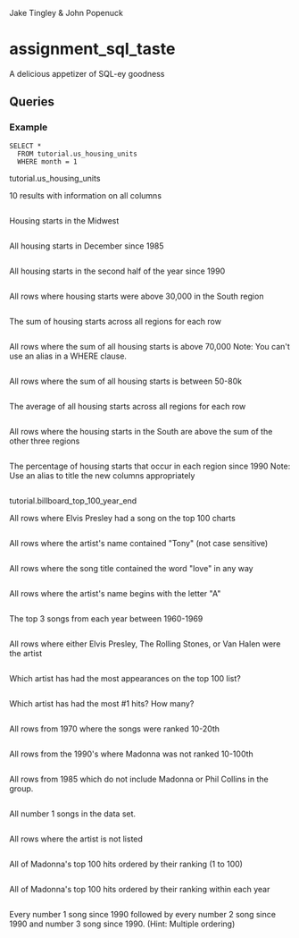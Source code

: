 Jake Tingley & John Popenuck

# assignment_sql_taste
A delicious appetizer of SQL-ey goodness

## Queries

### Example

```
SELECT *
  FROM tutorial.us_housing_units
  WHERE month = 1
```
tutorial.us_housing_units

10 results with information on all columns
```

```
Housing starts in the Midwest
```

```
All housing starts in December since 1985
```

```
All housing starts in the second half of the year since 1990
```

```
All rows where housing starts were above 30,000 in the South region
```

```
The sum of housing starts across all regions for each row
```

```
All rows where the sum of all housing starts is above 70,000 Note: You can't use an alias in a WHERE clause.
```

```
All rows where the sum of all housing starts is between 50-80k
```

```
The average of all housing starts across all regions for each row
```

```
All rows where the housing starts in the South are above the sum of the other three regions
```

```
The percentage of housing starts that occur in each region since 1990 Note: Use an alias to title the new columns appropriately
```

```

tutorial.billboard_top_100_year_end

All rows where Elvis Presley had a song on the top 100 charts
```

```
All rows where the artist's name contained "Tony" (not case sensitive)
```

```
All rows where the song title contained the word "love" in any way
```

```
All rows where the artist's name begins with the letter "A"
```

```
The top 3 songs from each year between 1960-1969
```

```
All rows where either Elvis Presley, The Rolling Stones, or Van Halen were the artist
```

```
Which artist has had the most appearances on the top 100 list?
```

```
Which artist has had the most #1 hits? How many?
```

```
All rows from 1970 where the songs were ranked 10-20th
```

```
All rows from the 1990's where Madonna was not ranked 10-100th
```

```
All rows from 1985 which do not include Madonna or Phil Collins in the group.
```

```
All number 1 songs in the data set.
```

```
All rows where the artist is not listed
```

```
All of Madonna's top 100 hits ordered by their ranking (1 to 100)
```

```
All of Madonna's top 100 hits ordered by their ranking within each year
```

```
Every number 1 song since 1990 followed by every number 2 song since 1990 and number 3 song since 1990. (Hint: Multiple ordering)
```

```
